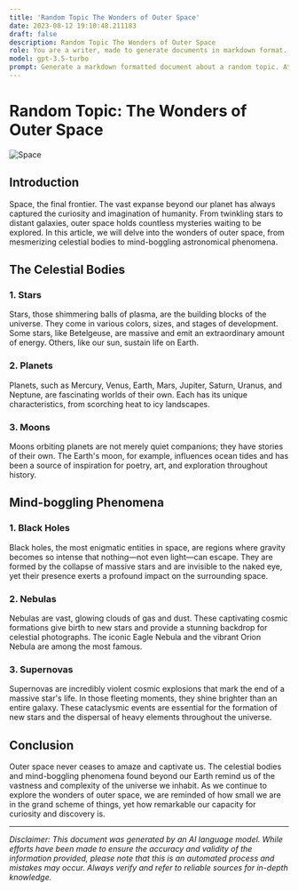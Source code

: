 ```yaml
---
title: 'Random Topic The Wonders of Outer Space'
date: 2023-08-12 19:10:48.211183
draft: false
description: Random Topic The Wonders of Outer Space
role: You are a writer, made to generate documents in markdown format. It is very important that all of the documents you generate are in valid markdown format.
model: gpt-3.5-turbo
prompt: Generate a markdown formatted document about a random topic. At the bottom, include a disclaimer explaining that the document was generated by you. The first line of the document should be the title. Make sure that the entire document is in proper markdown format, using a mix of various tags to make the document visually appealing.
---
```


# Random Topic: The Wonders of Outer Space

![Space](https://images.unsplash.com/photo-1544149735-0975ea8597cd)

## Introduction

Space, the final frontier. The vast expanse beyond our planet has always captured the curiosity and imagination of humanity. From twinkling stars to distant galaxies, outer space holds countless mysteries waiting to be explored. In this article, we will delve into the wonders of outer space, from mesmerizing celestial bodies to mind-boggling astronomical phenomena.

## The Celestial Bodies

### 1. Stars

Stars, those shimmering balls of plasma, are the building blocks of the universe. They come in various colors, sizes, and stages of development. Some stars, like Betelgeuse, are massive and emit an extraordinary amount of energy. Others, like our sun, sustain life on Earth.

### 2. Planets

Planets, such as Mercury, Venus, Earth, Mars, Jupiter, Saturn, Uranus, and Neptune, are fascinating worlds of their own. Each has its unique characteristics, from scorching heat to icy landscapes.

### 3. Moons

Moons orbiting planets are not merely quiet companions; they have stories of their own. The Earth's moon, for example, influences ocean tides and has been a source of inspiration for poetry, art, and exploration throughout history.

## Mind-boggling Phenomena

### 1. Black Holes

Black holes, the most enigmatic entities in space, are regions where gravity becomes so intense that nothing—not even light—can escape. They are formed by the collapse of massive stars and are invisible to the naked eye, yet their presence exerts a profound impact on the surrounding space.

### 2. Nebulas

Nebulas are vast, glowing clouds of gas and dust. These captivating cosmic formations give birth to new stars and provide a stunning backdrop for celestial photographs. The iconic Eagle Nebula and the vibrant Orion Nebula are among the most famous.

### 3. Supernovas

Supernovas are incredibly violent cosmic explosions that mark the end of a massive star's life. In those fleeting moments, they shine brighter than an entire galaxy. These cataclysmic events are essential for the formation of new stars and the dispersal of heavy elements throughout the universe.

## Conclusion

Outer space never ceases to amaze and captivate us. The celestial bodies and mind-boggling phenomena found beyond our Earth remind us of the vastness and complexity of the universe we inhabit. As we continue to explore the wonders of outer space, we are reminded of how small we are in the grand scheme of things, yet how remarkable our capacity for curiosity and discovery is.

---

*Disclaimer: This document was generated by an AI language model. While efforts have been made to ensure the accuracy and validity of the information provided, please note that this is an automated process and mistakes may occur. Always verify and refer to reliable sources for in-depth knowledge.*